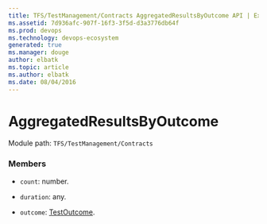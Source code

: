 ```yaml
---
title: TFS/TestManagement/Contracts AggregatedResultsByOutcome API | Extensions for Azure DevOps Services
ms.assetid: 7d936afc-907f-16f3-3f5d-d3a3776db64f
ms.prod: devops
ms.technology: devops-ecosystem
generated: true
ms.manager: douge
author: elbatk
ms.topic: article
ms.author: elbatk
ms.date: 08/04/2016
---
```


# AggregatedResultsByOutcome

Module path: `TFS/TestManagement/Contracts`


### Members

* `count`: number. 

* `duration`: any. 

* `outcome`: [TestOutcome](../../../TFS/TestManagement/Contracts/TestOutcome.md). 

